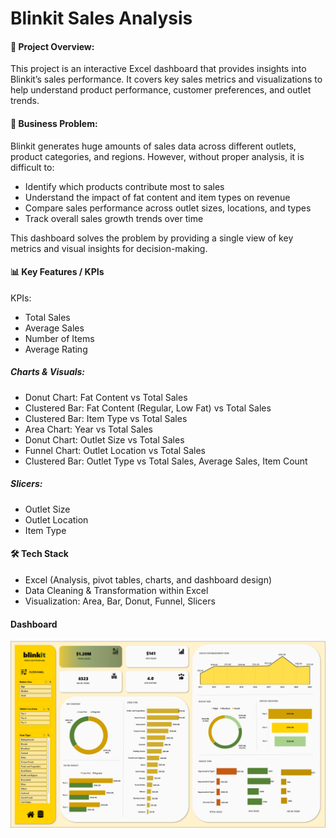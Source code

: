 # Blinkit Sales Analysis

#### 📌 Project Overview:
This project is an interactive Excel dashboard that provides insights into Blinkit’s sales performance. It covers key sales metrics and visualizations to help understand product performance, customer preferences, and outlet trends.

#### 🎯 Business Problem:
Blinkit generates huge amounts of sales data across different outlets, product categories, and regions. However, without proper analysis, it is difficult to:
- Identify which products contribute most to sales
- Understand the impact of fat content and item types on revenue
- Compare sales performance across outlet sizes, locations, and types
- Track overall sales growth trends over time
  
This dashboard solves the problem by providing a single view of key metrics and visual insights for decision-making.

#### 📊 Key Features / KPIs
KPIs:
- Total Sales
- Average Sales
- Number of Items
- Average Rating

##### Charts & Visuals:
- Donut Chart: Fat Content vs Total Sales
- Clustered Bar: Fat Content (Regular, Low Fat) vs Total Sales
- Clustered Bar: Item Type vs Total Sales
- Area Chart: Year vs Total Sales
- Donut Chart: Outlet Size vs Total Sales
- Funnel Chart: Outlet Location vs Total Sales
- Clustered Bar: Outlet Type vs Total Sales, Average Sales, Item Count

##### Slicers:
- Outlet Size
- Outlet Location
- Item Type

#### 🛠 Tech Stack
- Excel (Analysis, pivot tables, charts, and dashboard design)
- Data Cleaning & Transformation within Excel
- Visualization: Area, Bar, Donut, Funnel, Slicers

#### Dashboard
![Dashboard Preview](./Dashboard.png)
